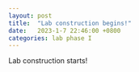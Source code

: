 ```yaml
---
layout: post
title:  "Lab construction begins!"
date:   2023-1-7 22:46:00 +0800
categories: lab phase I
---
```

Lab construction starts!
